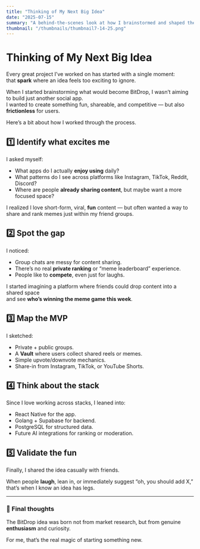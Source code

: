 ```yaml
---
title: "Thinking of My Next Big Idea"
date: "2025-07-15"
summary: "A behind-the-scenes look at how I brainstormed and shaped the concept for BitDrop."
thumbnail: "/thumbnails/thumbnail7-14-25.png"
---
```


# Thinking of My Next Big Idea

Every great project I’ve worked on has started with a single moment:  
that **spark** where an idea feels too exciting to ignore.

When I started brainstorming what would become BitDrop, I wasn’t aiming to build just another social app.  
I wanted to create something fun, shareable, and competitive — but also **frictionless** for users.

Here’s a bit about how I worked through the process.

## 1️⃣ Identify what excites me

I asked myself:
- What apps do I actually **enjoy using** daily?
- What patterns do I see across platforms like Instagram, TikTok, Reddit, Discord?
- Where are people **already sharing content**, but maybe want a more focused space?

I realized I love short-form, viral, **fun** content — but often wanted a way to share and rank memes just within my friend groups.

## 2️⃣ Spot the gap

I noticed:
- Group chats are messy for content sharing.
- There’s no real **private ranking** or “meme leaderboard” experience.
- People like to **compete**, even just for laughs.

I started imagining a platform where friends could drop content into a shared space  
and see **who’s winning the meme game this week**.

## 3️⃣ Map the MVP

I sketched:
- Private + public groups.
- A **Vault** where users collect shared reels or memes.
- Simple upvote/downvote mechanics.
- Share-in from Instagram, TikTok, or YouTube Shorts.

## 4️⃣ Think about the stack

Since I love working across stacks, I leaned into:
- React Native for the app.
- Golang + Supabase for backend.
- PostgreSQL for structured data.
- Future AI integrations for ranking or moderation.

## 5️⃣ Validate the fun

Finally, I shared the idea casually with friends.

When people **laugh**, lean in, or immediately suggest “oh, you should add X,”  
that’s when I know an idea has legs.

---

### 💭 Final thoughts

The BitDrop idea was born not from market research, but from genuine **enthusiasm** and curiosity.

For me, that’s the real magic of starting something new.

